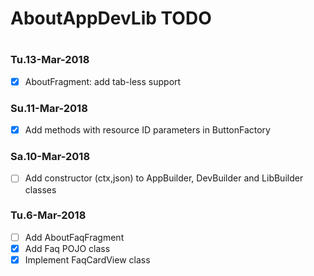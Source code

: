#
# AboutAppDevLib TODO
#

### Tu.13-Mar-2018
- [x] AboutFragment: add tab-less support

### Su.11-Mar-2018
- [x] Add methods with resource ID parameters in ButtonFactory

### Sa.10-Mar-2018
- [ ] Add constructor (ctx,json) to AppBuilder, DevBuilder and LibBuilder classes

### Tu.6-Mar-2018
- [ ] Add AboutFaqFragment
- [x] Add Faq POJO class
- [x] Implement FaqCardView class